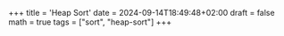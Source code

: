 +++
title = 'Heap Sort'
date = 2024-09-14T18:49:48+02:00
draft = false
math = true
tags = ["sort", "heap-sort"]
+++
